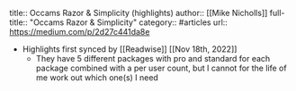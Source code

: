 title:: Occams Razor & Simplicity (highlights)
author:: [[Mike Nicholls]]
full-title:: "Occams Razor & Simplicity"
category:: #articles
url:: https://medium.com/p/2d27c441da8e

- Highlights first synced by [[Readwise]] [[Nov 18th, 2022]]
	- They have 5 different packages with pro and standard for each package combined with a per user count, but I cannot for the life of me work out which one(s) I need